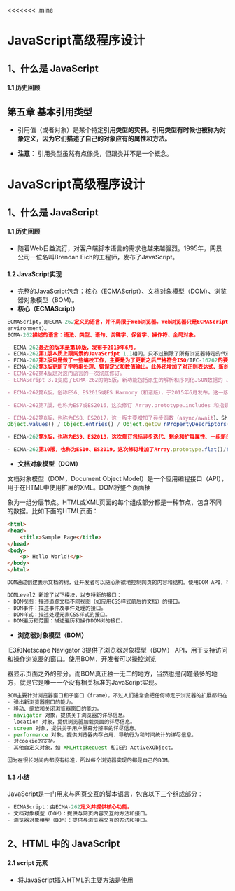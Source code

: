 <<<<<<< .mine
#                                                            JavaScript高级程序设计

## 1、什么是 JavaScript

#### 1.1 历史回顾
## 第五章  基本引用类型

- 引用值（或者对象）是某个特定**引用类型的实例。**引用类型有时候也被称为**对象定义，**因为它们描述了自己的对象应有的**属性和方法。**

- **注意：** 引用类型虽然有点像类，但跟类并不是一个概念。
#                                                            JavaScript高级程序设计

## 1、什么是 JavaScript

#### 1.1 历史回顾

- 随着Web日益流行，对客户端脚本语言的需求也越来越强烈。1995年，网景公司一位名叫Brendan Eich的工程师，发布了JavaScript。

#### 1.2 JavaScript实现

- 完整的JavaScript包含：核心（ECMAScript）、文档对象模型（DOM）、浏览器对象模型（BOM）。
- **核心（ECMAScript）**

```js
ECMAScript，即ECMA-262定义的语言，并不局限于Web浏览器。Web浏览器只是ECMAScript实现可能存在的一种宿主环境（host
environment）。
ECMA-262描述的语言：语法、类型、语句、关键字、保留字、操作符、全局对象。
```

```js
- ECMA-262最近的版本是第10版，发布于2019年6月。
- ECMA-262第1版本质上跟网景的JavaScript 1.1相同，只不过删除了所有浏览器特定的代码，外加少量细微的修改。
- ECMA-262第2版只是做了一些编校工作，主要是为了更新之后严格符合ISO/IEC-16262的要求，并没有增减或改变任何特性。
- ECMA-262第3版更新了字符串处理、错误定义和数值输出。此外还增加了对正则表达式、新的控制语句、 try / catch 异常处理的支持。
- ECMA-262第4版是对这门语言的一次彻底修订。
- ECMAScript 3.1变成了ECMA-262的第5版，新功能包括原生的解析和序列化JSON数据的 JSON 对象、方便继承和高级属性定义的方法。

- ECMA-262第6版，俗称ES6、ES2015或ES Harmony（和谐版），于2015年6月发布。这一版包含了大概这个规范有史以来最重要的一批增强特性。ES6正式支持了类、模块、迭代器、生成器、箭头函数、期约、反射、代理和众多新的数据类型。

- ECMA-262第7版，也称为ES7或ES2016，这次修订 Array.prototype.includes 和指数操作符。

- ECMA-262第8版，也称为ES8、ES2017，这一版主要增加了异步函数（async/await）、SharedArrayBuffer 及Atomics API，以及
Object.values() / Object.entries() / Object.getOw nPropertyDescriptors() 和字符串填充方法，另外明确支持对象字面量最后的逗号。

- ECMA-262第9版，也称为ES9、ES2018，这次修订包括异步迭代、剩余和扩展属性、一组新的正则表达式特性、 Promise finally() ，以及模板字面量修订。

- ECMA-262第10版，也称为ES10、ES2019，这次修订增加了Array.prototype.flat()/flatMap()、String.prototype.trimStart()/trimEnd() 、 Object.fromEntries() 方法，以及Symbol.prototype.description 属性，明确定义Function.prototype.toString() 的返回值并固定了Array.prototype.sort() 的顺序。另外，这次修订解决了与JSON字符串兼容的问题，并定义了 catch 子句的可选绑定。
```

- **文档对象模型（DOM）**

文档对象模型（DOM，Document Object Model）是一个应用编程接口（API），用于在HTML中使用扩展的XML。DOM将整个页面抽

象为一组分层节点。HTML或XML页面的每个组成部分都是一种节点，包含不同的数据。比如下面的HTML页面：

```html
<html>
<head>
    <title>Sample Page</title>
</head>
<body>
    <p> Hello World!</p>
</body>
</html>
```

```js
DOM通过创建表示文档的树，让开发者可以随心所欲地控制网页的内容和结构。使用DOM API，可以轻松地删除、添加、替换、修改节点。
```

```js
DOMLevel2 新增了以下模块，以支持新的接口：
- DOM视图：描述追踪文档不同视图（如应用CSS样式前后的文档）的接口。
- DOM事件：描述事件及事件处理的接口。
- DOM样式：描述处理元素CSS样式的接口。
- DOM遍历和范围：描述遍历和操作DOM树的接口。
```

- **浏览器对象模型（BOM）**

IE3和Netscape Navigator 3提供了浏览器对象模型（BOM） API，用于支持访问和操作浏览器的窗口。使用BOM，开发者可以操控浏览

器显示页面之外的部分。而BOM真正独一无二的地方，当然也是问题最多的地方，就是它是唯一一个没有相关标准的JavaScript实现。

```js
BOM主要针对浏览器窗口和子窗口（frame），不过人们通常会把任何特定于浏览器的扩展都归在BOM的范畴内。比如，下面就是这样一些扩展：
- 弹出新浏览器窗口的能力。
- 移动、缩放和关闭浏览器窗口的能力。
- navigator 对象，提供关于浏览器的详尽信息。
- location 对象，提供浏览器加载页面的详尽信息。
- screen 对象，提供关于用户屏幕分辨率的详尽信息。
- performance 对象，提供浏览器内存占用、导航行为和时间统计的详尽信息。
- 对cookie的支持。
- 其他自定义对象，如 XMLHttpRequest 和IE的 ActiveXObject。

因为在很长时间内都没有标准，所以每个浏览器实现的都是自己的BOM。
```

#### 1.3 小结

JavaScript是一门用来与网页交互的脚本语言，包含以下三个组成部分：

```js
- ECMAScript：由ECMA-262定义并提供核心功能。
- 文档对象模型（DOM）：提供与网页内容交互的方法和接口。
- 浏览器对象模型（BOM）：提供与浏览器交互的方法和接口。
```

## 2、HTML 中的 JavaScript

#### 2.1 script 元素

- 将JavaScript插入HTML的主要方法是使用 <script> 元素，<script>元素有8个属性

```js
- async：可选。表示应该立即开始下载脚本，但不能阻止其他页面动作，比如下载资源或等待其他脚本加载。只对外部脚本文件有效。
- charset：可选。使用 src 属性指定的代码字符集。这个属性很少使用，因为大多数浏览器不在乎它的值。

- crossorigin：可选。配置相关请求的CORS（跨源资源共享）设置。默认不使用CORS。crossorigin="anonymous" 配置文件请求不必设置凭据标志。 crossorigin="use-credentials" 设置凭据标志，意味着出站请求会包含凭据。

- defer：可选。文档解析和显示完成后再执行脚本没有问题。只对外部脚本文件有效。在IE7及更早的版本中，对行内脚本也可以指定这个属性。

- integrity：可选。允许比对接收到的资源和指定的加密签名以验证子资源完整性。如果接收到的资源的签名与这个属性指定的签名不匹配，则页面会报错，脚本不会执行。这个属性可以用于确保内容分发网络（CDN，Content Delivery Network）不会提供恶意内容。

- language：废弃。最初用于表示代码块中的脚本语言（如 "JavaScript" 、 "JavaScript 1.2" 或 "VBScript" ）。大多数浏览器都会忽略这个属性，不应该再使用它。

- src：可选。表示包含要执行的代码的外部文件。
- type：可选。代替 language ，表示代码块中脚本语言内容类型（也称MIME类型）。按照惯例，这个值始终都是 "text/javascript" 。
```

```js
使用 <script> 的方式有两种：通过它直接在网页中嵌入JavaScript代码，以及通过它在网页中包含外部JavaScript文件。
<script>
    function sayHi() { console.log("Hi!"); } 
</script>
```

**标签占位符**

- 过去，所有 <script> 元素都被放在页面的 <head> 标签内，如下面的例子所示：

```html
<html>
<head>
    <title>Example HTML Page</title>
    <script src="example1.js"></script>
    <script src="example2.js"></script>
</head>
<body>
    <!-- 这里是页面内容 -->
</body>
</html>
```

- 现代Web应用程序通常将所有JavaScript引用放在 <body> 元素中的页面内容后面，如下面的例子所示：

```html
<html>
<head>
    <title>Example HTML Page</title>
</head>
<body>
    <!-- 这里是页面内容 -->
    <script src="example1.js"></script>
    <script src="example2.js"></script>
</body>
</html>
```

- **推迟执行脚本，**这个脚本可以在整个页面解析完后在运行，在在 <script> 元素上设置defer 属性：

```html
<html>
<head>
    <title>Example HTML Page</title>
    <script defer src="example1.js"></script>
    <script defer src="example2.js"></script>
</head>
<body>
    <!-- 这里是页面内容 -->
    <!-- 注意 对于XHTML文档，指定 defer 属性时应该写成defer="defer"  -->
</body>
</html>
```

- **异步执行脚本，**HTML5为 <script> 元素定义了 async 属性。从改变脚本处理方式上看， async 属性与 defer 类似：

```html
<html>
<head>
    <title>Example HTML Page</title>
    <script async src="example1.js"></script>
    <script async src="example2.js"></script>
</head>
<body>
    <!-- 这里是页面内容 -->
</body>
</html>
```

- **动态添加脚本，**除 <script> 标签，向DOM中动态添加 script元素同样可以加载指定的脚本：

```js
只要创建一个 script 元素并将其添加到DOM即可。
- let script = document.createElement('script'); 
- script.src = 'gibberish.js'; 
- document.head.appendChild(script);
```

```js
不是所有浏览器都支持 async 属性。因此，如果要统一动态脚本的加载行为，可以明确将其设置为同步加载：
- let script = document.createElement('script'); 
- script.src = 'gibberish.js'; 
- script.async = false; 
- document.head.appendChild(script);
```

```html
以这种方式获取的资源对浏览器预加载器是不可见的。这会严重影响它们在资源获取队列中的优先级。要想让预加载器知道这些动态请求文件的在，可以在文档头部显式声明它们：<link rel="preload" href="gibberish.js">
```

#### 2.2 行内代码块与外部文件

虽然可以直接在HTML文件中嵌入JavaScript代码，但通常认为最佳实践是尽可能将JavaScript代码放在外部文件中。不过这个最佳实践并不是明确的强制性规则。**推荐使用外部文件的理由如下。**

- **可维护性**   JavaScript代码如果分散到很多HTML页面，会导致维护困难。而用一个目录保存所有JavaScript文件，则更容易维护，这样开发者就可以独立于使用它们的HTML页面来编辑代码。

- **缓存**   浏览器会根据特定的设置缓存所有外部链接的JavaScript文件，这意味着如果两个页面都用到同一个文件，则该文件只需下载一次。这最终意味着页面加载更快。

- **适应未来**   通过把JavaScript放到外部文件中，就不必考虑用XHTML或前面提到的注释黑科技。包含外部JavaScript文件的语法在HTML和XHTML中是一样的。

- 在配置浏览器请求外部文件时，要重点考虑的一点是它们会占用多少带宽。预请求的消耗已显著降低，以轻量、独立JavaScript组件形式向客户端送达脚本更具优势。

```js
比如，第一个页面包含如下脚本：
- <script src="mainA.js"></script>
- <script src="component1.js"></script>
- <script src="component2.js"></script>
- <script src="component3.js"></script> ...
```

```js
后续页面可能包含如下脚本：
- <script src="mainB.js"></script>
- <script src="component3.js"></script>
- <script src="component4.js"></script>
- <script src="component5.js"></script> ...
```

#### 2.3 文档模式

- IE5.5发明了文档模式的概念，即可以使用 doctype 切换文档模式。最初的文档模式有两种：**混杂模式**（quirks mode）和**标准模式**

  （standards mode）。第三种文档模式：**准标准模式**（almoststandards mode）。

#### 2.4 < noscript > 元素

- 针对早期浏览器不支持JavaScript的问题，需要一个页面**优雅降级**的处理方案。最终， <noscript> 元素出现，被用于给不支持JavaScript的浏览器提供替代内容。

```js
<noscript> 元素可以包含任何可以出现在 <body> 中的HTML元素， <script> 除外。在下列两种情况下，浏览器将显示包含在<noscript> 中的内容：
- 浏览器不支持脚本。
- 浏览器对脚本的支持被关闭。
```

- 任何一个条件被满足，包含在 <noscript> 中的内容就会被渲染。否则，浏览器不会渲染 <noscript> 中的内容。例子：

```html
<html>
<head>
    <title>Example HTML Page</title>
    <script "" defer="defer" src="example1.js"> </script>
    <script "" defer="defer" src="example2.js"> </script>
</head>
<body>
    <noscript>
        <p>This page requires a JavaScript-enabled browser.</p>
    </noscript>
</body>
</html>
```

#### 2.5 小结

- JavaScript是通过 <script> 元素插入到HTML页面中的。这个元素可用于把JavaScript代码嵌入到HTML页面中，跟其他标记混合在一起，也可用于引入保存在外部文件中的JavaScript。

## 第五章  基本引用类型

- 引用值（或者对象）是某个特定**引用类型的实例。**引用类型有时候也被称为**对象定义，**因为它们描述了自己的对象应有的**属性和方法。**

- **注意：** 引用类型虽然有点像类，但跟类并不是一个概念。

- **对象**被认为是某个特定**引用类型**的实例。新对象通过使用 **new 操作符**后跟一个构造函数**（constructor）**来创建。**构造函数**就是用来创建**新对象**的函数，比如下面这行代码：

```js
let now = new Date();    注意：函数也是一种引用类型。
```

### 5.1、Date

- **Date 类型**将日期保存为自协调世界时，Date 类型可以精确表示1970年1月 1日之前及之后285 616年的日期。要创建日期对象，就使用 **new 操作符**来调用 Date 构造函数：

```js
let now = new Date();
```

- 在不给 Date 构造函数**传参数**的情况下，创建的对象将保存**当前日期和时间。**要基于其他日期和时间创建日期对象，必须传入其毫秒表示，ECMAScript为此提供了两个辅助方法： **Date.parse() 和 Date.UTC() 。** 

```js
let someDate = new Date(Date.parse("May 23, 2019"));
```

- 如果传给 Date.parse() 的字符串并**不表示日期，**则该方法会**返回NaN 。**如果**直接把表示日期的字符串**传给 Date 构造函数，那么 Date **会在后台调用** Date.parse() 。换句话说，下面这行代码跟前面那行代码是等价的：

```js
let someDate = new Date("May 23, 2019");
```

- Date.UTC() 方法也返回**日期的毫秒**表示，但使用的是跟Date.parse() 不同的信息来生成这个值。传给 Date.UTC() 的参数是年、零起点月数（1月是0，2月是1，以此类推）、日（1~31）、时（0~23）、分、秒和毫秒。

```js
// GMT时间2000年1月1日零点
let y2k = new Date(Date.UTC(2000, 0));

// GMT时间2005年5月5日下午5点55分55秒 
let allFives = new Date(Date.UTC(2005, 4, 5, 17, 55, 55));
```

#### 5.1.1 继承的方法

- 与其他类型一样， Date 类型重写了 **toLocaleString() 、 toString() 和 valueOf() 方法。**但与其他类型不同，重写后这些方法的返回值不一样。 Date 类型的 **toLocaleString()** 方法返回与浏览器运行的本地环境一致的日期和时间。 **toString()** 方法通常返回带时区信息的日期和时间，而时间也是以24小时制（0~23）表示的。

```js
toLocaleString() - 2/1/2019 12:00:00 AM 

toString() - Thu Feb 1 2019 00:00:00 GMT-0800 
(Pacific Standard Time)
```

- Date 类型的 **valueOf()** 方法根本就不返回字符串，这个方法被重写后返回的是日期的毫秒表示。因此，操作符（如小于号和大于号）可以直接使用它返回的值。比如下面的例子：

```js
let date1 = new Date(2019, 0, 1); // 2019年1月1日 
let date2 = new Date(2019, 1, 1); // 2019年2月1日

console.log(date1 < date2); // true 
console.log(date1 > date2); // false
```

#### 5.1.2 日期格式化方法

- **Date 类型有几个专门用于格式化日期的方法，它们都会返回字符串：**

```js
toDateString() 显示日期中的周几、月、日、年（格式特定于实现）
toTimeString() 显示日期中的时、分、秒和时区（格式特定于实现）
toLocaleDateString() 显示日期中的周几、月、日、年（格式特定于实现和地区）
toLocaleTimeString() 显示日期中的时、分、秒（格式特定于实现）
toUTCString() 显示完整的UTC日期（格式特定于实现）

这些方法的输出与 toLocaleString() 和 toString() 一样，会因浏览器而异。因此不能用于在用户界面上一致地显示日期。
注意：还有一个方法叫toGMTString()这个方法跟toUTCString()一样，目的是为了向后兼容。不过，规范建议新代码使用toUTCString() 。
```

#### 5.1.3 日期、时间组件方法

- Date 类型剩下的方法（见下表）直接**涉及取得或设置日期值**的特定部分。注意表中**“UTC日期”，**指的是没有时区偏移（将日期转换为GMT）时的日期。

| 方法                    | 说明                                    |
| ----------------------- | --------------------------------------- |
| getTime()               | 返回日期的毫秒表示；与valueOf() 相同    |
| setTime(*milliseconds*) | 设置日期的毫秒表示，从而修改整个日期    |
| getFullYear()           | 返回4位数年返回4位数年19）              |
| getUTCFullYear()        | 返回UTC日期的4位数年                    |
| setFullYear(*year*)     | 设置日期的年（ *year* 必须是4位数）     |
| setUTCFullYear(*year*)  | 设置UTC日期的年（ *year* 必须是4位数）  |
| getMonth()              | 返回日期的月（0表示1月，11表示12月）    |
| getUTCMonth()           | 返回UTC日期的月（0表示1月，11表示12月） |

|                      |                                                       |
| -------------------- | ----------------------------------------------------- |
| setMonth(*month*)    | 设置日期的月（ *month* 为大于0的数值，大于11加年）    |
| setUTCMonth(*month*) | 设置UTC日期的月（ *month* 为大于0的数值，大于11加年） |
| getDate()            | 返回日期中的日（1~31）                                |
| getUTCDate()         | 返回UTC日期中的日（1~31）                             |
| setDate(*date*)      | 设置日期中的日（如果 *date* 大于该月天数，则加月）    |
| setUTCDate(*date*)   | 设置UTC日期中的日（如果*date* 大于该月天数，则加月）  |
| getDay()             | 返回日期中表示周几的数值（0表示周日，6表示周六）      |

|                          |                                                     |
| ------------------------ | --------------------------------------------------- |
| getUTCDay()              | 返回UTC日期中表示周几的数值（0表示周日，6表示周六） |
| getHours()               | 返回日期中的时（0~23）                              |
| getUTCHours()            | 返回UTC日期中的时（0~23）                           |
| setHours(*hours*)        | 设置日期中的时（如果 *hours*大于23，则加日）        |
| setUTCHours(*hours*)     | 设置UTC日期中的时（如果*hours* 大于23，则加日）     |
| getMinutes()             | 返回日期中的分（0~59）                              |
| getUTCMinutes()          | 返回UTC日期中的分（0~59）                           |
| setMinutes(*minutes*)    | 设置日期中的分（如果*minutes* 大于59，则加时）      |
| setUTCMinutes(*minutes*) | 设置UTC日期中的分（如果*minutes* 大于59，则加时）   |

|                                    |                                                              |
| ---------------------------------- | ------------------------------------------------------------ |
| getSeconds()                       | 返回日期中的秒（0~59）                                       |
| getUTCSeconds()                    | 返回UTC日期中的秒（0~59）                                    |
| setSeconds(*seconds*)              | 设置日期中的秒（如果*seconds* 大于59，则加分）               |
| setUTCSeconds(*seconds*)           | 设置UTC日期中的秒（如果*seconds* 大于59，则加分）            |
| getMilliseconds()                  | 返回日期中的毫秒                                             |
| getUTCMilliseconds()               | 返回UTC日期中的毫秒                                          |
| setMilliseconds(*milliseconds*)    | 设置日期中的毫秒                                             |
| setUTCMilliseconds(*milliseconds*) | 设置UTC日期中的毫秒                                          |
| getTimezoneOffset()                | 返回以分钟计的UTC与本地时区的偏移量（如美国EST即“东部标准时间”返回300，进入夏令时的地区可能有所差异） |

### 5.2 RegExp

- ECMAScript通过 RegExp 类型支持**正则表达式。**正则表达式使用**类似Perl**的简洁语法来创建：

```js
let expression = /pattern/flags;
```

- 这个正则表达式的 **pattern（模式）**可以是任何简单或复杂的正则表达式，包括**字符类、限定符、分组、向前查找和反向引用。**

```js
- g ：全局模式，表示查找字符串的全部内容，而不是找到第一个匹配的内容就结束。
- i ：不区分大小写，表示在查找匹配时忽略 pattern 和字符串的大小写。
- m ：多行模式，表示查找到一行文本末尾时会继续查找。
- y ：粘附模式，表示只查找从 lastIndex 开始及之后的字符串。
- u ：Unicode模式，启用Unicode匹配。
- s ： dotAll 模式，表示元字符 . 匹配任何字符（包括 \n 或 \r ）。
```

- 使用不同模式和标记可以创建出各种正则表达式，比如：

```js
// 匹配字符串中的所有"at" 
let pattern1 = /at/g;

// 匹配第一个"bat"或"cat"，忽略大小写
let pattern2 = /[bc]at/i;

// 匹配所有以"at"结尾的三字符组合，忽略大小写
let pattern3 = /.at/gi;
```

- 与其他语言中的正则表达式类似，所有**元字符在模式中也必须转义，**包括：

```js
( [ { \ ^ $ | ) ] } ? * + .
```

#### 5.2.1 RegExp 实例属性

- 每个 RegExp 实例都有下列属性，提供有关模式的各方面信息。

```js
- global ：布尔值，表示是否设置了 g 标记。
- ignoreCase ：布尔值，表示是否设置了 i 标记。
- unicode ：布尔值，表示是否设置了 u 标记。
- sticky ：布尔值，表示是否设置了 y 标记。
- lastIndex ：整数，表示在源字符串中下一次搜索的开始位置，始终从0开始。
- multiline ：布尔值，表示是否设置了 m 标记。
- dotAll ：布尔值，表示是否设置了 s 标记。
- source ：正则表达式的字面量字符串（不是传给构造函数的模式字符串），没有开头和结尾的斜杠。
- flags ：正则表达式的标记字符串。始终以字面量而非传入构造函数的字符串模式形式返回（没有前后斜杠）。
```

#### 5.2.2 RegExp 实例方法

- **RegExp** 实例的主要方法是 **exec() ，**主要用于**配合捕获组**使用。这个方法只接收一个参数，即要应用模式的字符串。如果找到了匹配项，则返回**包含第一个匹配信息的数组；**如果没找到匹配项，**则返回 null 。**

```js
let text = "mom and dad and baby"; 
let pattern = /mom( and dad( and baby)?)?/gi; 
let matches = pattern.exec(text); 
console.log(matches.index); // 0 
console.log(matches.input); // "mom and dad and baby
console.log(matches[0]); // "mom and dad and baby" 
console.log(matches[1]); // " and dad and baby" 
console.log(matches[2]); // " and baby"
```

- 正则表达式的另一个方法是 **test() ，**接收一个字符串参数。如果输入的文本与模式匹配，则参数返回 true ，否则返回 false 。这个方法适用于只想**测试模式**是否匹配，而不需要实际匹配内容的情况。 **test() 经常用在 if 语句中：**

```js
let text = "000-00-0000";
let pattern = /\d{3}-\d{2}-\d{4}/;
if(pattern.test(text)) {
	console.log("The pattern was matched.");
}
```

#### 5.2.3 RegExp 构造函数属性

| 全名         | 简写 | 说明                                     |
| ------------ | ---- | ---------------------------------------- |
| input        | $_   | 最后搜索的字符串                         |
| lastMatch    | $&   | 最后匹配的文本                           |
| lastParen    | $+   | 最后匹配的捕获组                         |
| leftContext  | $`   | input 字符串中出现在lastMatch 前面的文本 |
| rightContext | $'   | input 字符串中出现在lastMatch 后面的文本 |

### **5.3** 原始值包装类型

- 为了**方便操作原始值，**ECMAScript提供了3种特殊的**引用类型：Boolean 、 Number 和 String 。**每当用到某个原始值的方法或属性时，后台都会创建一个**相应原始包装类型的对象，**从而暴露出操作原始值的各种方法。来看下面的例子：

```js
let s1 = "some text"; 
let s2 = s1.substring(2);
```

- **Boolean** 是对应布尔值的**引用类型。**要创建一个 Boolean 对象，就使用 Boolean 构造函数并传入 true 或 false ，如下例所示：

```js
let booleanObject = new Boolean(true);
```

- **Number** 是对应数值的**引用类型。**要创建一个 Number 对象，就使用 Number 构造函数并传入一个数值，如下例所示：

```js
let numberObject = new Number(10);
```

- **除了继承**的方法， Number 类型还提供了几个用于将**数值格式化为字符串**的方法。**toFixed()** 方法返回包含指定小数点位数的数值字符串，如：

```js
let num = 10; 
console.log(num.toFixed(2)); // "10.00"
```

- **String** 是对应字符串的**引用类型。**要创建一个 String 对象，使用 String 构造函数并传入一个数值，如下例所示：

```js
let stringObject = new String("hello world");<<<<<<< .mine
- ECMA-262第6版，俗称ES6、ES2015或ES Harmony（和谐版），于2015年6月发布。这一版包含了大概这个规范有史以来最重要的一批增强特性。ES6正式支持了类、模块、迭代器、生成器、箭头函数、期约、反射、代理和众多新的数据类型。

- ECMA-262第7版，也称为ES7或ES2016，这次修订 Array.prototype.includes 和指数操作符。

- ECMA-262第8版，也称为ES8、ES2017，这一版主要增加了异步函数（async/await）、SharedArrayBuffer 及Atomics API，以及
Object.values() / Object.entries() / Object.getOw nPropertyDescriptors() 和字符串填充方法，另外明确支持对象字面量最后的逗号。

- ECMA-262第9版，也称为ES9、ES2018，这次修订包括异步迭代、剩余和扩展属性、一组新的正则表达式特性、 Promise finally() ，以及模板字面量修订。

- ECMA-262第10版，也称为ES10、ES2019，这次修订增加了Array.prototype.flat()/flatMap()、String.prototype.trimStart()/trimEnd() 、 Object.fromEntries() 方法，以及Symbol.prototype.description 属性，明确定义Function.prototype.toString() 的返回值并固定了Array.prototype.sort() 的顺序。另外，这次修订解决了与JSON字符串兼容的问题，并定义了 catch 子句的可选绑定。
```

- **文档对象模型（DOM）**

文档对象模型（DOM，Document Object Model）是一个应用编程接口（API），用于在HTML中使用扩展的XML。DOM将整个页面抽

象为一组分层节点。HTML或XML页面的每个组成部分都是一种节点，包含不同的数据。比如下面的HTML页面：

```html
<html>
<head>
    <title>Sample Page</title>
</head>
<body>
    <p> Hello World!</p>
</body>
</html>
```

```js
DOM通过创建表示文档的树，让开发者可以随心所欲地控制网页的内容和结构。使用DOM API，可以轻松地删除、添加、替换、修改节点。
```

```js
DOMLevel2 新增了以下模块，以支持新的接口：
- DOM视图：描述追踪文档不同视图（如应用CSS样式前后的文档）的接口。
- DOM事件：描述事件及事件处理的接口。
- DOM样式：描述处理元素CSS样式的接口。
- DOM遍历和范围：描述遍历和操作DOM树的接口。
```

- **浏览器对象模型（BOM）**

IE3和Netscape Navigator 3提供了浏览器对象模型（BOM） API，用于支持访问和操作浏览器的窗口。使用BOM，开发者可以操控浏览

器显示页面之外的部分。而BOM真正独一无二的地方，当然也是问题最多的地方，就是它是唯一一个没有相关标准的JavaScript实现。

```js
BOM主要针对浏览器窗口和子窗口（frame），不过人们通常会把任何特定于浏览器的扩展都归在BOM的范畴内。比如，下面就是这样一些扩展：
- 弹出新浏览器窗口的能力。
- 移动、缩放和关闭浏览器窗口的能力。
- navigator 对象，提供关于浏览器的详尽信息。
- location 对象，提供浏览器加载页面的详尽信息。
- screen 对象，提供关于用户屏幕分辨率的详尽信息。
- performance 对象，提供浏览器内存占用、导航行为和时间统计的详尽信息。
- 对cookie的支持。
- 其他自定义对象，如 XMLHttpRequest 和IE的 ActiveXObject。

因为在很长时间内都没有标准，所以每个浏览器实现的都是自己的BOM。
```

#### 1.3 小结

JavaScript是一门用来与网页交互的脚本语言，包含以下三个组成部分：

```js
- ECMAScript：由ECMA-262定义并提供核心功能。
- 文档对象模型（DOM）：提供与网页内容交互的方法和接口。
- 浏览器对象模型（BOM）：提供与浏览器交互的方法和接口。
```

## 2、HTML 中的 JavaScript

#### 2.1 script 元素

- 将JavaScript插入HTML的主要方法是使用 <script> 元素，<script>元素有8个属性

```js
- async：可选。表示应该立即开始下载脚本，但不能阻止其他页面动作，比如下载资源或等待其他脚本加载。只对外部脚本文件有效。
- charset：可选。使用 src 属性指定的代码字符集。这个属性很少使用，因为大多数浏览器不在乎它的值。

- crossorigin：可选。配置相关请求的CORS（跨源资源共享）设置。默认不使用CORS。crossorigin="anonymous" 配置文件请求不必设置凭据标志。 crossorigin="use-credentials" 设置凭据标志，意味着出站请求会包含凭据。

- defer：可选。文档解析和显示完成后再执行脚本没有问题。只对外部脚本文件有效。在IE7及更早的版本中，对行内脚本也可以指定这个属性。

- integrity：可选。允许比对接收到的资源和指定的加密签名以验证子资源完整性。如果接收到的资源的签名与这个属性指定的签名不匹配，则页面会报错，脚本不会执行。这个属性可以用于确保内容分发网络（CDN，Content Delivery Network）不会提供恶意内容。

- language：废弃。最初用于表示代码块中的脚本语言（如 "JavaScript" 、 "JavaScript 1.2" 或 "VBScript" ）。大多数浏览器都会忽略这个属性，不应该再使用它。

- src：可选。表示包含要执行的代码的外部文件。
- type：可选。代替 language ，表示代码块中脚本语言内容类型（也称MIME类型）。按照惯例，这个值始终都是 "text/javascript" 。
```

```js
使用 <script> 的方式有两种：通过它直接在网页中嵌入JavaScript代码，以及通过它在网页中包含外部JavaScript文件。
<script>
    function sayHi() { console.log("Hi!"); } 
</script>
```

**标签占位符**

- 过去，所有 <script> 元素都被放在页面的 <head> 标签内，如下面的例子所示：

```html
<html>
<head>
    <title>Example HTML Page</title>
    <script src="example1.js"></script>
    <script src="example2.js"></script>
</head>
<body>
    <!-- 这里是页面内容 -->
</body>
</html>
```

- 现代Web应用程序通常将所有JavaScript引用放在 <body> 元素中的页面内容后面，如下面的例子所示：

```html
<html>
<head>
    <title>Example HTML Page</title>
</head>
<body>
    <!-- 这里是页面内容 -->
    <script src="example1.js"></script>
    <script src="example2.js"></script>
</body>
</html>
```

- **推迟执行脚本，**这个脚本可以在整个页面解析完后在运行，在在 <script> 元素上设置defer 属性：

```html
<html>
<head>
    <title>Example HTML Page</title>
    <script defer src="example1.js"></script>
    <script defer src="example2.js"></script>
</head>
<body>
    <!-- 这里是页面内容 -->
    <!-- 注意 对于XHTML文档，指定 defer 属性时应该写成defer="defer"  -->
</body>
</html>
```

- **异步执行脚本，**HTML5为 <script> 元素定义了 async 属性。从改变脚本处理方式上看， async 属性与 defer 类似：

```html
<html>
<head>
    <title>Example HTML Page</title>
    <script async src="example1.js"></script>
    <script async src="example2.js"></script>
</head>
<body>
    <!-- 这里是页面内容 -->
</body>
</html>
```

- **动态添加脚本，**除 <script> 标签，向DOM中动态添加 script元素同样可以加载指定的脚本：

```js
只要创建一个 script 元素并将其添加到DOM即可。
- let script = document.createElement('script'); 
- script.src = 'gibberish.js'; 
- document.head.appendChild(script);
```

```js
不是所有浏览器都支持 async 属性。因此，如果要统一动态脚本的加载行为，可以明确将其设置为同步加载：
- let script = document.createElement('script'); 
- script.src = 'gibberish.js'; 
- script.async = false; 
- document.head.appendChild(script);
```

```html
以这种方式获取的资源对浏览器预加载器是不可见的。这会严重影响它们在资源获取队列中的优先级。要想让预加载器知道这些动态请求文件的在，可以在文档头部显式声明它们：<link rel="preload" href="gibberish.js">
```

#### 2.2 行内代码块与外部文件

虽然可以直接在HTML文件中嵌入JavaScript代码，但通常认为最佳实践是尽可能将JavaScript代码放在外部文件中。不过这个最佳实践并不是明确的强制性规则。**推荐使用外部文件的理由如下。**

- **可维护性**   JavaScript代码如果分散到很多HTML页面，会导致维护困难。而用一个目录保存所有JavaScript文件，则更容易维护，这样开发者就可以独立于使用它们的HTML页面来编辑代码。

- **缓存**   浏览器会根据特定的设置缓存所有外部链接的JavaScript文件，这意味着如果两个页面都用到同一个文件，则该文件只需下载一次。这最终意味着页面加载更快。

- **适应未来**   通过把JavaScript放到外部文件中，就不必考虑用XHTML或前面提到的注释黑科技。包含外部JavaScript文件的语法在HTML和XHTML中是一样的。

- 在配置浏览器请求外部文件时，要重点考虑的一点是它们会占用多少带宽。预请求的消耗已显著降低，以轻量、独立JavaScript组件形式向客户端送达脚本更具优势。

```js
比如，第一个页面包含如下脚本：
- <script src="mainA.js"></script>
- <script src="component1.js"></script>
- <script src="component2.js"></script>
- <script src="component3.js"></script> ...
```

```js
后续页面可能包含如下脚本：
- <script src="mainB.js"></script>
- <script src="component3.js"></script>
- <script src="component4.js"></script>
- <script src="component5.js"></script> ...
```

#### 2.3 文档模式

- IE5.5发明了文档模式的概念，即可以使用 doctype 切换文档模式。最初的文档模式有两种：**混杂模式**（quirks mode）和**标准模式**

  （standards mode）。第三种文档模式：**准标准模式**（almoststandards mode）。

#### 2.4 < noscript > 元素

- 针对早期浏览器不支持JavaScript的问题，需要一个页面**优雅降级**的处理方案。最终， <noscript> 元素出现，被用于给不支持JavaScript的浏览器提供替代内容。

```js
<noscript> 元素可以包含任何可以出现在 <body> 中的HTML元素， <script> 除外。在下列两种情况下，浏览器将显示包含在<noscript> 中的内容：
- 浏览器不支持脚本。
- 浏览器对脚本的支持被关闭。
```

- 任何一个条件被满足，包含在 <noscript> 中的内容就会被渲染。否则，浏览器不会渲染 <noscript> 中的内容。例子：

```html
<html>
<head>
    <title>Example HTML Page</title>
    <script "" defer="defer" src="example1.js"> </script>
    <script "" defer="defer" src="example2.js"> </script>
</head>
<body>
    <noscript>
        <p>This page requires a JavaScript-enabled browser.</p>
    </noscript>
</body>
</html>
```

#### 2.5 小结

- JavaScript是通过 <script> 元素插入到HTML页面中的。这个元素可用于把JavaScript代码嵌入到HTML页面中，跟其他标记混合在一起，也可用于引入保存在外部文件中的JavaScript。
=======

```js
let someDate = new Date("May 23, 2019");
```

- Date.UTC() 方法也返回**日期的毫秒**表示，但使用的是跟Date.parse() 不同的信息来生成这个值。传给 Date.UTC() 的参数是年、零起点月数（1月是0，2月是1，以此类推）、日（1~31）、时（0~23）、分、秒和毫秒。

```js
// GMT时间2000年1月1日零点
let y2k = new Date(Date.UTC(2000, 0));

// GMT时间2005年5月5日下午5点55分55秒 
let allFives = new Date(Date.UTC(2005, 4, 5, 17, 55, 55));
```

#### 5.1.1 继承的方法

- 与其他类型一样， Date 类型重写了 **toLocaleString() 、 toString() 和 valueOf() 方法。**但与其他类型不同，重写后这些方法的返回值不一样。 Date 类型的 **toLocaleString()** 方法返回与浏览器运行的本地环境一致的日期和时间。 **toString()** 方法通常返回带时区信息的日期和时间，而时间也是以24小时制（0~23）表示的。

```js
toLocaleString() - 2/1/2019 12:00:00 AM 

toString() - Thu Feb 1 2019 00:00:00 GMT-0800 
(Pacific Standard Time)
```

- Date 类型的 **valueOf()** 方法根本就不返回字符串，这个方法被重写后返回的是日期的毫秒表示。因此，操作符（如小于号和大于号）可以直接使用它返回的值。比如下面的例子：

```js
let date1 = new Date(2019, 0, 1); // 2019年1月1日 
let date2 = new Date(2019, 1, 1); // 2019年2月1日

console.log(date1 < date2); // true 
console.log(date1 > date2); // false
```

#### 5.1.2 日期格式化方法

- **Date 类型有几个专门用于格式化日期的方法，它们都会返回字符串：**

```js
toDateString() 显示日期中的周几、月、日、年（格式特定于实现）
toTimeString() 显示日期中的时、分、秒和时区（格式特定于实现）
toLocaleDateString() 显示日期中的周几、月、日、年（格式特定于实现和地区）
toLocaleTimeString() 显示日期中的时、分、秒（格式特定于实现）
toUTCString() 显示完整的UTC日期（格式特定于实现）

这些方法的输出与 toLocaleString() 和 toString() 一样，会因浏览器而异。因此不能用于在用户界面上一致地显示日期。
注意：还有一个方法叫toGMTString()这个方法跟toUTCString()一样，目的是为了向后兼容。不过，规范建议新代码使用toUTCString() 。
```

#### 5.1.3 日期、时间组件方法

- Date 类型剩下的方法（见下表）直接**涉及取得或设置日期值**的特定部分。注意表中**“UTC日期”，**指的是没有时区偏移（将日期转换为GMT）时的日期。

| 方法                    | 说明                                    |
| ----------------------- | --------------------------------------- |
| getTime()               | 返回日期的毫秒表示；与valueOf() 相同    |
| setTime(*milliseconds*) | 设置日期的毫秒表示，从而修改整个日期    |
| getFullYear()           | 返回4位数年返回4位数年19）              |
| getUTCFullYear()        | 返回UTC日期的4位数年                    |
| setFullYear(*year*)     | 设置日期的年（ *year* 必须是4位数）     |
| setUTCFullYear(*year*)  | 设置UTC日期的年（ *year* 必须是4位数）  |
| getMonth()              | 返回日期的月（0表示1月，11表示12月）    |
| getUTCMonth()           | 返回UTC日期的月（0表示1月，11表示12月） |

|                      |                                                       |
| -------------------- | ----------------------------------------------------- |
| setMonth(*month*)    | 设置日期的月（ *month* 为大于0的数值，大于11加年）    |
| setUTCMonth(*month*) | 设置UTC日期的月（ *month* 为大于0的数值，大于11加年） |
| getDate()            | 返回日期中的日（1~31）                                |
| getUTCDate()         | 返回UTC日期中的日（1~31）                             |
| setDate(*date*)      | 设置日期中的日（如果 *date* 大于该月天数，则加月）    |
| setUTCDate(*date*)   | 设置UTC日期中的日（如果*date* 大于该月天数，则加月）  |
| getDay()             | 返回日期中表示周几的数值（0表示周日，6表示周六）      |

|                          |                                                     |
| ------------------------ | --------------------------------------------------- |
| getUTCDay()              | 返回UTC日期中表示周几的数值（0表示周日，6表示周六） |
| getHours()               | 返回日期中的时（0~23）                              |
| getUTCHours()            | 返回UTC日期中的时（0~23）                           |
| setHours(*hours*)        | 设置日期中的时（如果 *hours*大于23，则加日）        |
| setUTCHours(*hours*)     | 设置UTC日期中的时（如果*hours* 大于23，则加日）     |
| getMinutes()             | 返回日期中的分（0~59）                              |
| getUTCMinutes()          | 返回UTC日期中的分（0~59）                           |
| setMinutes(*minutes*)    | 设置日期中的分（如果*minutes* 大于59，则加时）      |
| setUTCMinutes(*minutes*) | 设置UTC日期中的分（如果*minutes* 大于59，则加时）   |

|                                    |                                                              |
| ---------------------------------- | ------------------------------------------------------------ |
| getSeconds()                       | 返回日期中的秒（0~59）                                       |
| getUTCSeconds()                    | 返回UTC日期中的秒（0~59）                                    |
| setSeconds(*seconds*)              | 设置日期中的秒（如果*seconds* 大于59，则加分）               |
| setUTCSeconds(*seconds*)           | 设置UTC日期中的秒（如果*seconds* 大于59，则加分）            |
| getMilliseconds()                  | 返回日期中的毫秒                                             |
| getUTCMilliseconds()               | 返回UTC日期中的毫秒                                          |
| setMilliseconds(*milliseconds*)    | 设置日期中的毫秒                                             |
| setUTCMilliseconds(*milliseconds*) | 设置UTC日期中的毫秒                                          |
| getTimezoneOffset()                | 返回以分钟计的UTC与本地时区的偏移量（如美国EST即“东部标准时间”返回300，进入夏令时的地区可能有所差异） |

### 5.2 RegExp

- ECMAScript通过 RegExp 类型支持**正则表达式。**正则表达式使用**类似Perl**的简洁语法来创建：

```js
let expression = /pattern/flags;
```

- 这个正则表达式的 **pattern（模式）**可以是任何简单或复杂的正则表达式，包括**字符类、限定符、分组、向前查找和反向引用。**

```js
- g ：全局模式，表示查找字符串的全部内容，而不是找到第一个匹配的内容就结束。
- i ：不区分大小写，表示在查找匹配时忽略 pattern 和字符串的大小写。
- m ：多行模式，表示查找到一行文本末尾时会继续查找。
- y ：粘附模式，表示只查找从 lastIndex 开始及之后的字符串。
- u ：Unicode模式，启用Unicode匹配。
- s ： dotAll 模式，表示元字符 . 匹配任何字符（包括 \n 或 \r ）。
```

- 使用不同模式和标记可以创建出各种正则表达式，比如：

```js
// 匹配字符串中的所有"at" 
let pattern1 = /at/g;

// 匹配第一个"bat"或"cat"，忽略大小写
let pattern2 = /[bc]at/i;

// 匹配所有以"at"结尾的三字符组合，忽略大小写
let pattern3 = /.at/gi;
```

- 与其他语言中的正则表达式类似，所有**元字符在模式中也必须转义，**包括：

```js
( [ { \ ^ $ | ) ] } ? * + .
```

#### 5.2.1 RegExp 实例属性

- 每个 RegExp 实例都有下列属性，提供有关模式的各方面信息。

```js
- global ：布尔值，表示是否设置了 g 标记。
- ignoreCase ：布尔值，表示是否设置了 i 标记。
- unicode ：布尔值，表示是否设置了 u 标记。
- sticky ：布尔值，表示是否设置了 y 标记。
- lastIndex ：整数，表示在源字符串中下一次搜索的开始位置，始终从0开始。
- multiline ：布尔值，表示是否设置了 m 标记。
- dotAll ：布尔值，表示是否设置了 s 标记。
- source ：正则表达式的字面量字符串（不是传给构造函数的模式字符串），没有开头和结尾的斜杠。
- flags ：正则表达式的标记字符串。始终以字面量而非传入构造函数的字符串模式形式返回（没有前后斜杠）。
```

#### 5.2.2 RegExp 实例方法

- **RegExp** 实例的主要方法是 **exec() ，**主要用于**配合捕获组**使用。这个方法只接收一个参数，即要应用模式的字符串。如果找到了匹配项，则返回**包含第一个匹配信息的数组；**如果没找到匹配项，**则返回 null 。**

```js
let text = "mom and dad and baby"; 
let pattern = /mom( and dad( and baby)?)?/gi; 
let matches = pattern.exec(text); 
console.log(matches.index); // 0 
console.log(matches.input); // "mom and dad and baby
console.log(matches[0]); // "mom and dad and baby" 
console.log(matches[1]); // " and dad and baby" 
console.log(matches[2]); // " and baby"
```

- 正则表达式的另一个方法是 **test() ，**接收一个字符串参数。如果输入的文本与模式匹配，则参数返回 true ，否则返回 false 。这个方法适用于只想**测试模式**是否匹配，而不需要实际匹配内容的情况。 **test() 经常用在 if 语句中：**

```js
let text = "000-00-0000";
let pattern = /\d{3}-\d{2}-\d{4}/;
if(pattern.test(text)) {
	console.log("The pattern was matched.");
}
```

#### 5.2.3 RegExp 构造函数属性

| 全名         | 简写 | 说明                                     |
| ------------ | ---- | ---------------------------------------- |
| input        | $_   | 最后搜索的字符串                         |
| lastMatch    | $&   | 最后匹配的文本                           |
| lastParen    | $+   | 最后匹配的捕获组                         |
| leftContext  | $`   | input 字符串中出现在lastMatch 前面的文本 |
| rightContext | $'   | input 字符串中出现在lastMatch 后面的文本 |

### **5.3** 原始值包装类型

- 为了**方便操作原始值，**ECMAScript提供了3种特殊的**引用类型：Boolean 、 Number 和 String 。**每当用到某个原始值的方法或属性时，后台都会创建一个**相应原始包装类型的对象，**从而暴露出操作原始值的各种方法。来看下面的例子：

```js
let s1 = "some text"; 
let s2 = s1.substring(2);
```

- **Boolean** 是对应布尔值的**引用类型。**要创建一个 Boolean 对象，就使用 Boolean 构造函数并传入 true 或 false ，如下例所示：

```js
let booleanObject = new Boolean(true);
```

- **Number** 是对应数值的**引用类型。**要创建一个 Number 对象，就使用 Number 构造函数并传入一个数值，如下例所示：

```js
let numberObject = new Number(10);
```

- **除了继承**的方法， Number 类型还提供了几个用于将**数值格式化为字符串**的方法。**toFixed()** 方法返回包含指定小数点位数的数值字符串，如：

```js
let num = 10; 
console.log(num.toFixed(2)); // "10.00"
```

- **String** 是对应字符串的**引用类型。**要创建一个 String 对象，使用 String 构造函数并传入一个数值，如下例所示：

```js
let stringObject = new String("hello world");
```
